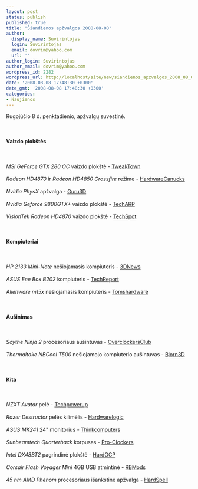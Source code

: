 ```yaml
---
layout: post
status: publish
published: true
title: "Šiandienos apžvalgos 2008-08-08"
author:
  display_name: Suvirintojas
  login: Suvirintojas
  email: dovrim@yahoo.com
  url: ''
author_login: Suvirintojas
author_email: dovrim@yahoo.com
wordpress_id: 2282
wordpress_url: http://localhost/site/new/siandienos_apzvalgos_2008_08_08/
date: '2008-08-08 17:48:30 +0300'
date_gmt: '2008-08-08 17:48:30 +0300'
categories:
- Naujienos
---
```

<p>Rugpjūčio 8 d. penktadienio, apžvalgų suvestinė.<br />
<br><br />
<br><b>Vaizdo plokštės</b><br />
<br><br />
<br><i>MSI GeForce GTX 280 OC</i> vaizdo plokštė - <a class="ns" href="http://www.tweaktown.com/reviews/1536/msi_geforce_gtx_280_oc_graphics_card/index.html">TweakTown</a><br />
<br><i>Radeon HD4870</i> ir <i>Radeon HD4850 Crossfire</i> režime - <a class="ns" href="http://www.hardwarecanucks.com/forum/hardware-canucks-reviews/9159-ati-hd4870-hd4850-crossfire-performance-review.html">HardwareCanucks</a><br />
<br><i>Nvidia PhysX</i> apžvalga - <a class="ns" href="http://guru3d.com/article/physx-by-nvidia-review/">Guru3D</a><br />
<br><i>Nvidia Geforce 9800GTX+</i> vaizdo plokštė - <a class="ns" href="http://www.techarp.com/showarticle.aspx?artno=572&amp;pgno=1">TechARP</a><br />
<br><i>VisionTek Radeon HD4870</i> vaizdo plokštė - <a class="ns" href="http://www.techspot.com/review/108-visiontek-radeon-4870/">TechSpot</a><br />
<br><br />
<br><b>Kompiuteriai</b><br />
<br><br />
<br><i>HP 2133 Mini-Note</i> nešiojamasis kompiuteris - <a class="ns" href="http://www.3dnews.ru/mobile/hp_2133/">3DNews</a><br />
<br><i>ASUS Eee Box B202</i> kompiuteris - <a class="ns" href="http://www.techreport.com/articles.x/15234">TechReport</a><br />
<br><i>Alienware m15x</i> nešiojamasis kompiuteris - <a class="ns" href="http://www.tomshardware.com/reviews/dell-alienware-notebook,1982.html">Tomshardware</a><br />
<br><br />
<br><b>Aušinimas</b><br />
<br><br />
<br><i>Scythe Ninja 2</i> procesoriaus aušintuvas - <a class="ns" href="http://www.overclockersclub.com/reviews/scythe_ninja2/">OverclockersClub</a><br />
<br><i>Thermaltake NBCool T500</i> nešiojamojo kompiuterio aušintuvas - <a class="ns" href="http://www.bjorn3d.com/read.php?cID=1313">Bjorn3D</a><br />
<br><br />
<br><b>Kita</b><br />
<br><br />
<br><i>NZXT Avatar</i> pelė - <a class="ns" href="http://www.techpowerup.com/reviews/NZXT/Avatar/">Techpowerup</a><br />
<br><i>Razer Destructor</i> pelės kilimėlis - <a class="ns" href="http://hardwarelogic.com/news/138/ARTICLE/3248/2008-08-08.html">Hardwarelogic</a><br />
<br><i>ASUS MK241</i> 24&quot; monitorius - <a class="ns" href="http://www.thinkcomputers.org/index.php?x=reviews&amp;id=810">Thinkcomputers</a><br />
<br><i>Sunbeamtech Quarterback</i> korpusas - <a class="ns" href="http://www.pro-clockers.com/reviews/?id=82">Pro-Clockers</a><br />
<br><i>Intel DX48BT2</i> pagrindinė plokštė - <a class="ns" href="http://enthusiast.hardocp.com/article.html?art=MTQ5NywxLCxoZW50aHVzaWFzdA==">HardOCP</a><br />
<br><i>Corsair Flash Voyager Mini</i> 4GB USB atmintinė - <a class="ns" href="http://www.rbmods.com/Articles/Corsair/Voyager_mini/1.php">RBMods</a><br />
<br><i>45 nm AMD Phenom</i> procesoriaus išankstinė apžvalga - <a class="ns" href="http://nl.babelfish.yahoo.com/translate_url?doit=done&amp;tt=url&amp;intl=1&amp;fr=bf-home&amp;trurl=http%3A%2F%2Fwww.hardspell.com%2Fdoc%2Fhard%2F79405.htm&amp;lp=zt_en&amp;btnTrUrl=Vertalen">HardSpell</a><br />
<br></p>
